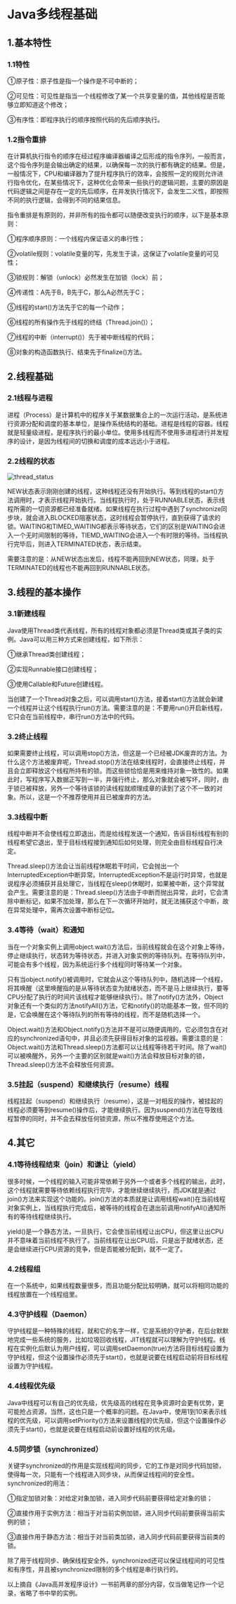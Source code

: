 # Java多线程基础

## 1.基本特性

### 1.1特性

①原子性：原子性是指一个操作是不可中断的；

②可见性：可见性是指当一个线程修改了某一个共享变量的值，其他线程是否能够立即知道这个修改；

③有序性：即程序执行的顺序按照代码的先后顺序执行。

### 1.2指令重排

在计算机执行指令的顺序在经过程序编译器编译之后形成的指令序列，一般而言，这个指令序列是会输出确定的结果，以确保每一次的执行都有确定的结果。但是，一般情况下，CPU和编译器为了提升程序执行的效率，会按照一定的规则允许进行指令优化，在某些情况下，这种优化会带来一些执行的逻辑问题，主要的原因是代码逻辑之间是存在一定的先后顺序，在并发执行情况下，会发生二义性，即按照不同的执行逻辑，会得到不同的结果信息。

指令重排是有原则的，并非所有的指令都可以随便改变执行的顺序，以下是基本原则：

①程序顺序原则：一个线程内保证语义的串行性；

②volatile规则：volatile变量的写，先发生于读，这保证了volatile变量的可见性；

③锁规则：解锁（unlock）必然发生在加锁（lock）前；

④传递性：A先于B，B先于C，那么A必然先于C；

⑤线程的start()方法先于它的每一个动作；

⑥线程的所有操作先于线程的终结（Thread.join()）；

⑦线程的中断（interrupt()）先于被中断线程的代码；

⑧对象的构造函数执行、结束先于finalize()方法。

## 2.线程基础

### 2.1线程与进程

进程（Process）是计算机中的程序关于某数据集合上的一次运行活动，是系统进行资源分配和调度的基本单位，是操作系统结构的基础。进程是线程的容器。线程就是轻量级进程，是程序执行的最小单位。使用多线程而不使用多进程进行并发程序的设计，是因为线程间的切换和调度的成本远远小于进程。

### 2.2线程的状态
![thread_status](../img/thread_status.jpg)

NEW状态表示刚刚创建的线程，这种线程还没有开始执行。等到线程的start()方法调用时，才表示线程开始执行。当线程执行时，处于RUNNABLE状态，表示线程所需的一切资源都已经准备就绪。如果线程在执行过程中遇到了synchronize同步块，就会进入BLOCKED阻塞状态，这时线程会暂停执行，直到获得了请求的锁。WAITING和TIMED_WAITING都表示等待状态，它们的区别是WAITING会进入一个无时间限制的等待，TIEMD_WAITING会进入一个有时限的等待。当线程执行完毕后，则进入TERMINATED状态，表示结束。

需要注意的是：从NEW状态出发后，线程不能再回到NEW状态，同理，处于TERMINATED的线程也不能再回到RUNNABLE状态。

## 3.线程的基本操作

### 3.1新建线程

Java使用Thread类代表线程，所有的线程对象都必须是Thread类或其子类的实例。Java可以用三种方式来创建线程，如下所示：

①继承Thread类创建线程；

②实现Runnable接口创建线程；

③使用Callable和Future创建线程。

当创建了一个Thread对象之后，可以调用start()方法，接着start()方法就会新建一个线程并让这个线程执行run()方法。需要注意的是：不要用run()开启新线程，它只会在当前线程中，串行run()方法中的代码。

### 3.2终止线程

如果需要终止线程，可以调用stop()方法，但这是一个已经被JDK废弃的方法。为什么这个方法被废弃呢，Thread.stop()方法在结束线程时，会直接终止线程，并且会立即释放这个线程所持有的锁。而这些锁恰恰是用来维持对象一致性的。如果此时，写程序写入数据正写到一半，并强行终止，那么对象就会被写坏，同时，由于锁已被释放，另外一个等待该锁的读线程就顺理成章的读到了这个不一致的对象。所以，这是一个不推荐使用并且已被废弃的方法。

### 3.3线程中断

线程中断并不会使线程立即退出，而是给线程发送一个通知，告诉目标线程有别的线程希望它退出，至于目标线程接到通知后如何处理，则完全由目标线程自行决定。

Thread.sleep()方法会让当前线程休眠若干时间，它会抛出一个InterruptedException中断异常。InterruptedException不是运行时异常，也就是说程序必须捕获并且处理它，当线程在sleep()休眠时，如果被中断，这个异常就会产生。需要注意的是：Thread.sleep()方法由于中断而抛出异常，此时，它会清除中断标记，如果不加处理，那么在下一次循环开始时，就无法捕获这个中断，故在异常处理中，需再次设置中断标记位。

### 3.4等待（wait）和通知

当在一个对象实例上调用object.wait()方法后，当前线程就会在这个对象上等待，停止继续执行，状态转为等待状态，并进入对象实例的等待队列。在等待队列中，可能会有多个线程，因为系统运行多个线程同时等待某一个对象。

只有当object.notify()被调用时，它就会从这个等待队列中，随机选择一个线程，将其唤醒（这里唤醒指的是从等待状态变为就绪状态，而不是马上继续执行，要等CPU分配了执行的时间片该线程才能够继续执行）。除了notify()方法外，Object对象还有一个类似的方法notifyAll()方法，它和notify()的功能基本一致，但不同的是，它会唤醒在这个等待队列的所有等待的线程，而不是随机选择一个。

Object.wait()方法和Object.notify()方法并不是可以随便调用的，它必须包含在对应的synchronized语句中，并且必须先获得目标对象的监视器。需要注意的是：Object.wait()方法和Thread.sleep()方法都可以让线程等待若干时间。除了wait()可以被唤醒外，另外一个主要的区别就是wait()方法会释放目标对象的锁，Thread.sleep()方法不会释放任何资源。

### 3.5挂起（suspend）和继续执行（resume）线程

线程挂起（suspend）和继续执行（resume），这是一对相反的操作，被挂起的线程必须要等到resume()操作后，才能继续执行。因为suspend()方法在导致线程暂停的同时，并不会去释放任何锁资源，所以不推荐使用这个方法。

## 4.其它

### 4.1等待线程结束（join）和谦让（yield）

很多时候，一个线程的输入可能非常依赖于另外一个或者多个线程的输出，此时，这个线程就需要等待依赖线程执行完毕，才能继续继续执行，而JDK就是通过join()方法来实现这个功能的。join()方法的本质就是让调用线程wait()在当前线程对象实例上，当线程执行完成后，被等待的线程会在退出前调用notifyAll()通知所有的等待线程继续执行。

yield()是一个静态方法，一旦执行，它会使当前线程让出CPU，但这里让出CPU并不意味着当前线程不执行了。当前线程在让出CPU后，只是出于就绪状态，还是会继续进行CPU资源的竞争，但是否能被分配到，就不一定了。

### 4.2线程组
在一个系统中，如果线程数量很多，而且功能分配比较明确，就可以将相同功能的线程放置在一个线程组里。

### 4.3守护线程（Daemon）

守护线程是一种特殊的线程，就和它的名字一样，它是系统的守护者，在后台默默地完成一些系统的服务，比如垃圾回收线程，JIT线程就可以理解为守护线程。线程在实例化后默认为用户线程，可以调用setDaemon(true)方法将目标线程设置为守护线程，但这个设置操作必须先于start()，也就是说要在线程启动前将目标线程设置为守护线程。

### 4.4线程优先级

Java中线程可以有自己的优先级，优先级高的线程在竞争资源时会更有优势，更可能抢占资源，当然，这也只是一个概率的问题。在Java中，使用1到10来表示线程的优先级，可以调用setPriority()方法来设置线程的优先级，但这个设置操作必须先于start()，也就是说要在线程启动前设置好线程的优先级。

### 4.5同步锁（synchronized）

关键字synchronized的作用是实现线程间的同步，它的工作是对同步代码加锁，使得每一次，只能有一个线程进入同步块，从而保证线程间的安全性。synchronized的用法：

①指定加锁对象：对给定对象加锁，进入同步代码前要获得给定对象的锁；

②直接作用于实例方法：相当于对当前实例加锁，进入同步代码前要获得当前实例的锁；

③直接作用于静态方法：相当于对当前类加锁，进入同步代码前要获得当前类的锁。

除了用于线程同步、确保线程安全外，synchronized还可以保证线程间的可见性和有序性，并且被synchronized限制的多个线程是串行执行的。

以上摘自《Java高并发程序设计》一书前两章的部分内容，仅当做笔记作一个记录，省略了书中举的实例。